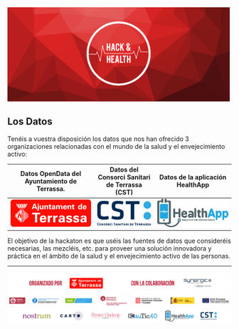 <img src="../images/hachandhealth_banner.png" alt="" style="width: 500px;"/>


## Los Datos

Tenéis a vuestra disposición los datos que nos han ofrecido 3 organizaciones relacionadas con el mundo de la salud y el envejecimiento activo: 

| Datos OpenData del Ayuntamiento de Terrassa.  | Datos del Consorci Sanitari de Terrassa (CST)  | Datos de la aplicación HealthApp |
|:------------:|:--------------:|:-----------:|
| [![](../images/logo_AT.jpg)](OpenDataTerrassa) | [![](../images/logo_CST.png)](CST) | [![](../images/logo_HealthApp.png)](data/HealthApp) |

El objetivo de la hackaton es que uséis las fuentes de datos que consideréis necesarias, las mezcléis, etc. para proveer una solución innovadora y práctica en el ámbito de la salud y el envejecimiento activo de las personas. 

---
![](../images/banner_es.png) 
![](../images/colaboradores_hack-health.png) 